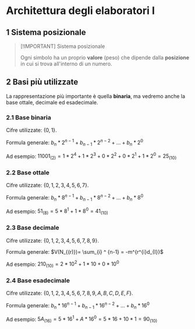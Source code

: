 # Architettura degli elaboratori I

## 1 Sistema posizionale

> [!IMPORTANT] Sistema posizionale
>
> Ogni simbolo ha un proprio **valore** (peso) che dipende dalla **posizione** in cui si trova all'interno di un numero.

## 2 Basi più utilizzate

La rappresentazione più importante è quella **binaria**, ma vedremo anche la base ottale, decimale ed esadecimale.

### 2.1 Base binaria

Cifre utilizzate: $\{ 0, 1 \}$.

Formula generale: $b_{n}*2^{n-1}+b_{n-1}*2^{n-2}+ \dots +b_{n}*2^{0}$

Ad esempio: $11001_{(2)} = 1 * 2^{4}+1 * 2^{3}+0 * 2^{2}+0 * 2^{1}+1 * 2^{0} = 25_{(10)}$

### 2.2 Base ottale

Cifre utilizzate: $\{0,1,2,3,4,5,6,7\}$.

Formula generale: $b_{n} * 8^{n-1}+b_{n-1} * 8^{n-2}+\dots +b_{n} * 8^{0}$

Ad esempio: $51_{(8)}=5 * 8^{1}+1 * 8^{0}=41_{(10)}$

### 2.3 Base decimale

Cifre utilizzate: $\{ 0,1,2,3,4,5,6,7,8,9 \}$.

Formula generale: $V(N_{(r)})= \sum_{i} ^ {n-1} = -m^{r^{i}d_{I}}$

Ad esempio: $210_{(10)}=2 * 10^{2}+1 * 10+0 * 10^{0}$

### 2.4 Base esadecimale

Cifre utilizzate: $\{ 0,1,2,3,4,5,6,7,8,9,A,B,C,D,E,F \}$.

Formula generale: $b_{n} * 16^{n-1}+b_{n-1} * 16^{n-2}+ \dots +b_{n} * 16^{0}$

Ad esempio: $5A_{(16)}=5 * 16^{1}+A * 16^{0}=5 * 16+10 * 1=90_{(10)}$
